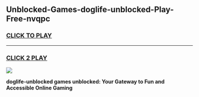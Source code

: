 
## Unblocked-Games-doglife-unblocked-Play-Free-nvqpc
<h3>
<a href="https://premium76.site?title=doglife-unblocked&ref=23A">CLICK TO PLAY</a></h3>
<hr>

<h3>
<a href="https://premium76.site?title=doglife-unblocked&ref=23A">CLICK 2 PLAY</a>
  
</h3>

<a href="https://premium76.site?title=doglife-unblocked&ref=23A"><img src="https://clearcache.store/games.png"></a>


**doglife-unblocked games unblocked: Your Gateway to Fun and Accessible Online Gaming**
